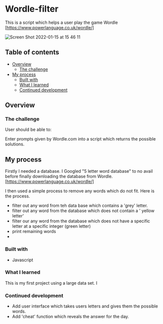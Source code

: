 # Wordle-filter


This is a script which helps a user play the game Wordle [https://www.powerlanguage.co.uk/wordle/]





![Screen Shot 2022-01-15 at 15 46 11](https://user-images.githubusercontent.com/85199675/149628004-af584938-ac2c-490c-9344-d057a9841413.png)










## Table of contents

- [Overview](#overview)
  - [The challenge](#the-challenge)
- [My process](#my-process)
  - [Built with](#built-with)
  - [What I learned](#what-i-learned)
  - [Continued development](#continued-development)



## Overview

### The challenge

User should be able to:

Enter prompts given by Wordle.com into a script which returns the possible solutions. 


## My process

Firstly I needed a database. I Googled "5 letter word database" to no avail before finally downloading the database from Wordle.[https://www.powerlanguage.co.uk/wordle/]

I then used a simple process to remove any words which do not fit. Here is the process. 
 - filter out any word from teh data base which contains a 'grey' letter. 
 - filter out any word from the database which does not contain a ' yellow letter'
 - filter our any word from the database which does not have a specific letter at a specific integer (green letter)
 - print remaining words 
 - 
### Built with

- Javascript

### What I learned

This is my first project using a large data set. I

### Continued development

- Add user interface which takes users letters and gives them the possible words.
- Add 'cheat' function which reveals the answer for the day. 
